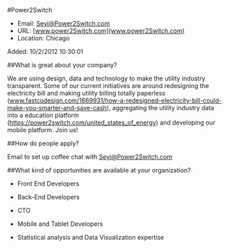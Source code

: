 
#Power2Switch

* Email: [Seyi@Power2Switch.com](mailto:Seyi@Power2Switch.com)
* URL: [www.power2Switch.com](www.power2Switch.com)
* Location: Chicago

Added: 10/2/2012 10:30:01

##What is great about your company?

We are using design, data and technology to make the utility industry transparent. Some of our current initiatives are around redesigning the electricity bill and making utility billing totally paperless (www.fastcodesign.com/1669931/how-a-redesigned-electricity-bill-could-make-you-smarter-and-save-cash), aggregating the utility industry data into a education platform (https://power2switch.com/united_states_of_energy) and developing our mobile platform. Join us! 

##How do people apply?

Email to set up coffee chat with Seyi@Power2Switch.com

##What kind of opportunities are available at your organization?

- Front End Developers

- Back-End Developers

- CTO

- Mobile and Tablet Developers

- Statistical analysis and Data Visualization expertise



    